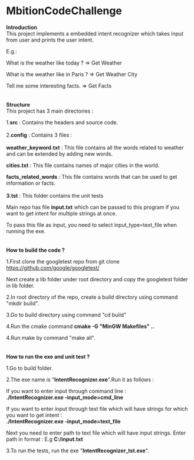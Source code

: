 # MbitionCodeChallenge

**Introduction**
<br>
This project implements a embedded intent recognizer which takes input from user and prints the user intent.

E.g.:

What is the weather like today ? => Get Weather

What is the weather like in Paris ? => Get Weather City

Tell me some interesting facts. => Get Facts
<br>
<br>
<br>
**Structure**
<br>
This project has 3 main directories :

1.**src** : Contains the headers and source code.
<br>
<br>
2.**config** : Contains 3 files :
<br>
<br>
**weather_keyword.txt** : This file contains all the words related to weather and can be extended by adding new words.

**cities.txt** : This file contains names of major cities in the world.

**facts_related_words** : This file contains words that can be used to get information or facts.
<br>
<br>
**3.tst** : This folder contains the unit tests


Main repo has file **input.txt** which can be passed to this program if you want to get intent for multiple strings at once.

To pass this file as input, you need to select input_type=text_file when running the exe.
<br>
<br>
<br>
**How to build the code ?**

1.First clone the googletest repo from git clone https://github.com/google/googletest/

Next create a lib folder under root directory and copy the googletest folder in lib folder.

2.In root directory of the repo, create a build directory using command "mkdir build".

3.Go to build directory using command "cd build"

4.Run the cmake command **cmake -G "MinGW Makefiles" ..**

4.Run make by command "make all".
<br>
<br>
<br>
**How to run the exe and unit test ?**

1.Go to build folder.

2.The exe name is "**IntentRecognizer.exe**".Run it as follows :

If you want to enter input through command line :
<br>
**./IntentRecognizer.exe -input_mode=cmd_line**

If you want to enter input through text file which will have strings for which you want to get intent :
<br>
**./IntentRecognizer.exe -input_mode=text_file**

Next you need to enter path to text file which will have input strings.
Enter path in format : E.g **C:/input.txt**

3.To run the tests, run the exe "**IntentRecognizer_tst.exe**".
